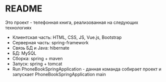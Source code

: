 # README #

Это проект - телефонная книга, реализованная на следующих технологиях

- Клиентская часть: HTML, CSS, JS, Vue.js, Bootstrap
- Серверная часть: spring-framework
- Связь БД и Java: hibernate
- БД: MySQL
- Сборка: spring + maven
- Запуск: spring + tomcat
- Run PhoneBookSpringApplication - данная команда собирает проект и запускает PhoneBookSpringApplication main
